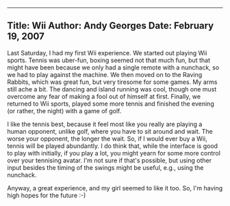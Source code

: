 -----
Title:  Wii
Author: Andy Georges
Date: February 19, 2007
----







Last Saturday, I had my first Wii experience. We started out playing Wii
sports. Tennis was uber-fun, boxing seemed not that much fun, but that
might have been because we only had a single remote with a nunchack, so
we had to play against the machine. We then moved on to the Raving
Rabbits, which was great fun, but very tiresome for some games. My arms
still ache a bit. The dancing and island running was cool, though one
must overcome any fear of making a fool out of himself at first.
Finally, we returned to Wii sports, played some more tennis and finished
the evening (or rather, the night) with a game of golf.


I like the tennis best, because it feel most like you really are playing
a human opponent, unlike golf, where you have to sit around and wait.
The worse your opponent, the longer the wait. So, if I would ever buy a
Wii, tennis will be played abundantly. I do think that, while the
interface is good to play with initially, if you play a lot, you might
yearn for some more control over your tennising avatar. I'm not sure if
that's possible, but using other input besides the timing of the swings
might be useful, e.g., using the nunchack.


Anyway, a great experience, and my girl seemed to like it too. So, I'm
having high hopes for the future :-)




